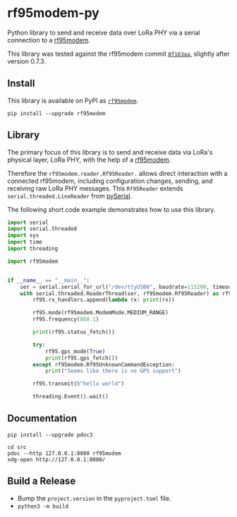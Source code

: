 # rf95modem-py

Python library to send and receive data over LoRa PHY via a serial connection to a [rf95modem].

This library was tested against the rf95modem commit [`8f163aa`][rf95modem-commit], slightly after version 0.7.3.


## Install

This library is available on PyPI as [`rf95modem`][pypi-rf95modem].

```
pip install --upgrade rf95modem
```

## Library

The primary focus of this library is to send and receive data via LoRa's physical layer, LoRa PHY, with the help of a [rf95modem].

Therefore the `rf95modem.reader.Rf95Reader.` allows direct interaction with a connected rf95modem, including configuration changes, sending, and receiving raw LoRa PHY messages.
This `Rf95Reader` extends `serial.threaded.LineReader` from [pySerial][pyserial].

The following short code example demonstrates how to use this library.

```python
import serial
import serial.threaded
import sys
import time
import threading

import rf95modem


if __name__ == "__main__":
    ser = serial.serial_for_url("/dev/ttyUSB0", baudrate=115200, timeout=1)
    with serial.threaded.ReaderThread(ser, rf95modem.Rf95Reader) as rf95:
        rf95.rx_handlers.append(lambda rx: print(rx))

        rf95.mode(rf95modem.ModemMode.MEDIUM_RANGE)
        rf95.frequency(868.1)

        print(rf95.status_fetch())

        try:
            rf95.gps_mode(True)
            print(rf95.gps_fetch())
        except rf95modem.Rf95UnknownCommandException:
            print("Seems like there is no GPS support")

        rf95.transmit(b"hello world")

        threading.Event().wait()
```


## Documentation

```
pip install --upgrade pdoc3

cd src
pdoc --http 127.0.0.1:8080 rf95modem
xdg-open http://127.0.0.1:8080/
```


## Build a Release
- Bump the `project.version` in the `pyproject.toml` file.
- `python3 -m build`


[pypi-rf95modem]: https://pypi.org/project/rf95modem/
[pyserial]: https://github.com/pyserial/pyserial/
[rf95modem-commit]: https://github.com/gh0st42/rf95modem/commit/8f163aa23e6f0c1ca7403c13b0811366e40b7317
[rf95modem]: https://github.com/gh0st42/rf95modem
